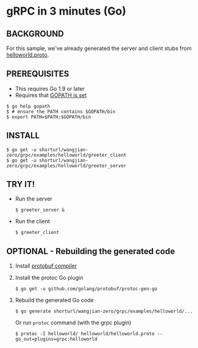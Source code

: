gRPC in 3 minutes (Go)
======================

BACKGROUND
-------------
For this sample, we've already generated the server and client stubs from [helloworld.proto](helloworld/helloworld/helloworld.proto).

PREREQUISITES
-------------

- This requires Go 1.9 or later
- Requires that [GOPATH is set](https://golang.org/doc/code.html#GOPATH)

```
$ go help gopath
$ # ensure the PATH contains $GOPATH/bin
$ export PATH=$PATH:$GOPATH/bin
```

INSTALL
-------

```
$ go get -u shorturl/wangjian-zero/grpc/examples/helloworld/greeter_client
$ go get -u shorturl/wangjian-zero/grpc/examples/helloworld/greeter_server
```

TRY IT!
-------

- Run the server

  ```
  $ greeter_server &
  ```

- Run the client

  ```
  $ greeter_client
  ```

OPTIONAL - Rebuilding the generated code
----------------------------------------

1. Install [protobuf compiler](https://github.com/google/protobuf/blob/master/README.md#protocol-compiler-installation)

1. Install the protoc Go plugin

   ```
   $ go get -u github.com/golang/protobuf/protoc-gen-go
   ```

1. Rebuild the generated Go code

   ```
   $ go generate shorturl/wangjian-zero/grpc/examples/helloworld/...
   ```

   Or run `protoc` command (with the grpc plugin)

   ```
   $ protoc -I helloworld/ helloworld/helloworld.proto --go_out=plugins=grpc:helloworld
   ```
